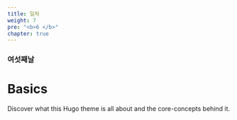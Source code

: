 ```yaml
---
title: 일차
weight: 7
pre: "<b>6 </b>"
chapter: true
---
```


### 여섯째날

# Basics

Discover what this Hugo theme is all about and the core-concepts behind it.

